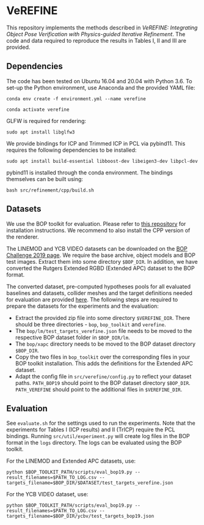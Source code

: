 # VeREFINE

This repository implements the methods described in *VeREFINE: Integrating Object Pose Verification with Physics-guided 
Iterative Refinement*. The code and data required to reproduce the results in Tables I, II and III are provided.

## Dependencies
The code has been tested on Ubuntu 16.04 and 20.04 with Python 3.6. To set-up the Python environment, use Anaconda and 
the provided YAML file:

`conda env create -f environment.yml --name verefine`

`conda activate verefine`

GLFW is required for rendering:

`sudo apt install libglfw3`

We provide bindings for ICP and Trimmed ICP in PCL via pybind11. This requires the following dependencies to be installed:

`sudo apt install build-essential libboost-dev libeigen3-dev libpcl-dev`

pybind11 is installed through the conda environment. The bindings themselves can be built using:

`bash src/refinement/cpp/build.sh`


## Datasets
We use the BOP toolkit for evaluation. Please refer to [this repository](https://github.com/thodan/bop_toolkit) for
installation instructions. We recommend to also install the CPP version of the renderer. 

The LINEMOD and YCB VIDEO datasets can be downloaded on the [BOP Challenge 2019 page](https://bop.felk.cvut.cz/datasets/). 
We require the base archive, object models and BOP test images. Extract them into some directory `$BOP_DIR`. In addition, 
we have converted the Rutgers Extended RGBD (Extended APC) dataset to the BOP format. 

The converted dataset, pre-computed hypotheses pools for all evaluated baselines and datasets, 
collider meshes and the target definitions needed for evaluation are provided 
[here](https://drive.google.com/file/d/1FmDx2YqBV6f3ELEK5PqlUYrJkSjpg8I-/view?usp=sharing). The following steps are 
required to prepare the datasets for the experiments and the evaluation:

* Extract the provided zip file into some directory `$VEREFINE_DIR`. There should be three directories - `bop`, 
`bop_toolkit` and `verefine`.
* The `bop/lm/test_targets_verefine.json` file needs to be moved to the respective BOP dataset folder in `$BOP_DIR/lm`.
* The `bop/xapc` directory needs to be moved to the BOP dataset directory `$BOP_DIR`.
* Copy the two files in `bop_toolkit` over the corresponding files in your BOP toolkit installation. This adds the 
definitions for the Extended APC dataset.
* Adapt the config file in `src/verefine/config.py` to reflect your dataset paths. `PATH_BOP19` should point to 
the BOP dataset directory `$BOP_DIR`. `PATH_VEREFINE` should point to the additional files in `$VEREFINE_DIR`.

## Evaluation
See `evaluate.sh` for the settings used to run the experiments. Note that the experiments for Tables I (ICP results) and
 II (TrICP) require the PCL bindings. Running `src/util/experiment.py` will create log files in the BOP format in the 
 `logs` directory. The logs can be evaluated using the BOP toolkit.

For the LINEMOD and Extended APC datasets, use:

`python $BOP_TOOLKIT_PATH/scripts/eval_bop19.py --result_filenames=$PATH_TO_LOG.csv --targets_filename=$BOP_DIR/$DATASET/test_targets_verefine.json`

For the YCB VIDEO dataset, use: 

`python $BOP_TOOLKIT_PATH/scripts/eval_bop19.py --result_filenames=$PATH_TO_LOG.csv --targets_filename=$BOP_DIR/ycbv/test_targets_bop19.json`
